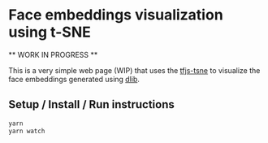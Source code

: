 # Face embeddings visualization using t-SNE

** WORK IN PROGRESS **

This is a very simple web page (WIP) that uses the [tfjs-tsne](https://github.com/tensorflow/tfjs-tsne) to visualize the face embeddings generated using [dlib](https://github.com/davisking/dlib).

## Setup / Install / Run instructions

```bash
yarn
yarn watch
```
